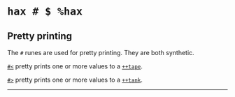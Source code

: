 <div class="short">

`hax # $ %hax`
============

Pretty printing
---------------

The `#` runes are used for pretty printing. They are both synthetic.

</div>

[`#<`]() pretty prints one or more values to a [`++tape`]().

[`#>`]() pretty prints one or more values to a [`++tank`]().

<hr></hr>

<kids></kids>